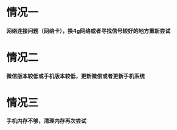 # 情况一

#### 网络连接问题（网络卡），换4g网络或者寻找信号较好的地方重新尝试

# 情况二

#### 微信版本较低或手机版本较低，更新微信或者更新手机系统

# 情况三

#### 手机内存不够，清理内存再次尝试